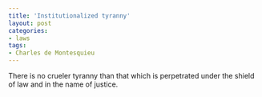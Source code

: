 ```yaml
---
title: 'Institutionalized tyranny'
layout: post
categories:
- laws
tags:
- Charles de Montesquieu
---
```


There is no crueler tyranny than that which is perpetrated under the shield of law and in the name of justice.